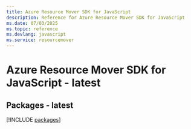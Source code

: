 ```yaml
---
title: Azure Resource Mover SDK for JavaScript
description: Reference for Azure Resource Mover SDK for JavaScript
ms.date: 07/03/2025
ms.topic: reference
ms.devlang: javascript
ms.service: resourcemover
---
```

# Azure Resource Mover SDK for JavaScript - latest
## Packages - latest
[!INCLUDE [packages](resource-mover-index.md)]